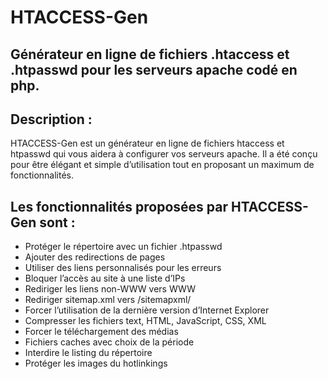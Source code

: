 # HTACCESS-Gen

Générateur en ligne de fichiers .htaccess et .htpasswd pour les serveurs apache codé en php.
---
## Description :
HTACCESS-Gen est un générateur en ligne de fichiers htaccess et htpasswd qui vous aidera à configurer vos serveurs apache. Il a été conçu pour être élégant et simple d’utilisation tout en proposant un maximum de fonctionnalités.

## Les fonctionnalités proposées par HTACCESS-Gen sont :

* Protéger le répertoire avec un fichier .htpasswd
* Ajouter des redirections de pages
* Utiliser des liens personnalisés pour les erreurs
* Bloquer l’accès au site à une liste d’IPs
* Rediriger les liens non-WWW vers WWW
* Rediriger sitemap.xml vers /sitemapxml/
* Forcer l’utilisation de la dernière version d’Internet Explorer
* Compresser les fichiers text, HTML, JavaScript, CSS, XML
* Forcer le téléchargement des médias
* Fichiers caches avec choix de la période
* Interdire le listing du répertoire
* Protéger les images du hotlinkings
